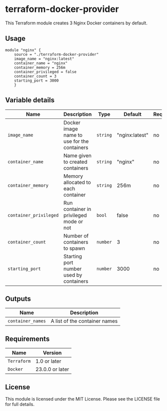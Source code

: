 # terraform-docker-provider

This Terraform module creates 3 Nginx Docker containers by default. 

## Usage

```hcl
module "nginx" {
    source = "./terraform-docker-provider"
    image_name = "nginx:latest"
    container_name = "nginx"
    container_memory = 256m
    container_privileged = false
    container_count = 3
    starting_port = 3000
    }
```

## Variable details
| Name | Description | Type | Default | Required |
|------|-------------|------|---------|----------|
| `image_name` | Docker image name to use for the containers | `string` | "nginx:latest" | no |
| `container_name` | Name given to created containers | `string` | "nginx" | no |
| `container_memory` | Memory allocated to each container | `string` | 256m | no |
| `container_privileged` | Run container in privileged mode or not | `bool` | false | no |
| `container_count` | Number of containers to spawn | `number` | 3 | no |
| `starting_port` | Starting port number used by containers | `number` | 3000 | no |

## Outputs

| Name | Description |
|------|-------------|
| `container_names` | A list of the container names |

## Requirements

| Name | Version |
|------|---------|
| `Terraform` | 1.0 or later |
| `Docker` | 23.0.0 or later |

## License

This module is licensed under the MIT License. Please see the LICENSE file for full details.
